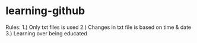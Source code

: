 learning-github
===============
Rules:
 1.) Only txt files is used
 2.) Changes in txt file is based on time & date
 3.) Learning over being educated